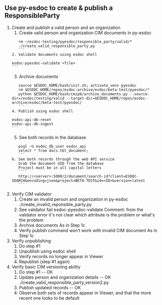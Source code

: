 ## Use py-esdoc to create & publish a ResponsibleParty
1. Create and publish a valid person and an organization
    1. Create valid person and organization CIM documents in py-esdoc
    ```
       rm ~/esdoc-testing/pyesdoc/responsible_party/valid/*
       ./create_valid_responsible_party.py
       ```
    2. Validate documents using esdoc shell
    ```
       esdoc-pyesdoc-validate <file>
       ```       
    3. Archive documents
    ```
       source $ESDOC_HOME/bash/init.sh; activate_venv pyesdoc
       rm $ESDOC_HOME/repos/esdoc-archive/esdoc/beta-test/pyesdoc/*
       python $ESDOC_HOME/bash/cmip6/archive_documents.py --source-dir=/esdoc/testing/valid --target-dir=$ESDOC_HOME/repos/esdoc-archive/esdoc/beta-test/pyesdoc/
       ```
    4. Publish using esdoc shell
    ```
       esdoc-api-db-reset
       esdoc-api-db-ingest
       ```
    5. See both records in the database
    ```
       psql -U esdoc_db_user esdoc_api
       select * from docs.tbl_document;
       ```
    6. See both records through the web API service
       Grab the document UID from the database
       Project must be in all capital letters
       ```
       http://<server>:5000/2/document/search-id?client=ESDOC-SEARCH&encoding=json&project=BETA-TEST&id=<ID>&version=latest
       ```
2. Verify CIM validator
    1. Create an invalid person and organization in py-esdoc
       ./create_invalid_reponsible_party.py
    2. See validator fail
       esdoc-pyesdoc-validate <file>
       Comment: from the validator error it's not clear which attribute is the problem or what's the problem
    3. Archive documents
       As in Step 1c
    4. Verify publish command won’t work with invalid CIM document
       As in Step 1c
3. Verify unpublishing
    1. Do step #1
    2. Unpublish using esdoc shell
    3. Verify records no longer appear in Viewer
    4. Republish (step #1 again)
4. Verify basic CIM versioning ability
    1. Do step #1 -- OK
    2. Update person and organization details -- OK
       ./create_valid_responsible_party_version2.py
    3. Publish updated records -- OK
    4. Observe both sets of records appear in Viewer, and that the more recent one looks to be default
